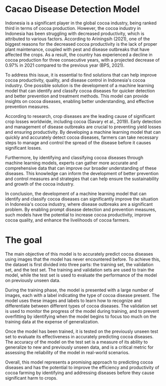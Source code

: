 # Cacao Disease Detection Model
Indonesia is a significant player in the global cocoa industry, being ranked third in terms of cocoa production. However, the cocoa industry in Indonesia has been struggling with decreased productivity, which is attributed to various factors. According to Ariningsih (2021), one of the biggest reasons for the decreased cocoa productivity is the lack of proper plant maintenance, coupled with pest and disease outbreaks that have affected the crops. As a result, the country has experienced a decline in cocoa production for three consecutive years, with a projected decrease of 0.97% in 2021 compared to the previous year (BPS, 2021).

To address this issue, it is essential to find solutions that can help improve cocoa productivity, quality, and disease control in Indonesia's cocoa industry. One possible solution is the development of a machine learning model that can identify and classify cocoa diseases for quicker detection and better prevention and treatment methods. This model can provide insights on cocoa diseases, enabling better understanding, and effective prevention measures.

According to research, crop diseases are the leading cause of significant crop losses worldwide, including cocoa (Savary et al., 2019). Early detection and management of disease outbreaks are crucial to preventing yield losses and ensuring productivity. By developing a machine learning model that can quickly and accurately detect cocoa diseases, farmers can take necessary steps to manage and control the spread of the disease before it causes significant losses.

Furthermore, by identifying and classifying cocoa diseases through machine learning models, experts can gather more accurate and comprehensive data that can improve our broader understanding of these diseases. This knowledge can inform the development of better prevention and control measures and strategies that can help ensure the sustainability and growth of the cocoa industry.

In conclusion, the development of a machine learning model that can identify and classify cocoa diseases can significantly improve the situation in Indonesia's cocoa industry, where disease outbreaks are a significant problem. By enabling prompt disease detection and prevention measures, such models have the potential to increase cocoa productivity, improve cocoa quality, and enhance the livelihoods of cocoa farmers.


# The goal
The main objective of this model is to accurately predict cocoa diseases using images that the model has never encountered before. To achieve this, the dataset is first divided into three parts: the training set, the validation set, and the test set. The training and validation sets are used to train the model, while the test set is used to evaluate the performance of the model on previously unseen data.

During the training phase, the model is presented with a large number of images, each with a label indicating the type of cocoa disease present. The model uses these images and labels to learn how to recognize and differentiate between different types of cocoa diseases. The validation set is used to monitor the progress of the model during training, and to prevent overfitting by identifying when the model begins to focus too much on the training data at the expense of generalization.

Once the model has been trained, it is tested on the previously unseen test set to evaluate its effectiveness in accurately predicting cocoa diseases. The accuracy of the model on the test set is a measure of its ability to generalize to new and previously unseen data, and is a critical metric for assessing the reliability of the model in real-world scenarios.

Overall, this model represents a promising approach to predicting cocoa diseases and has the potential to improve the efficiency and productivity of cocoa farming by identifying and addressing diseases before they cause significant harm to crops. 


